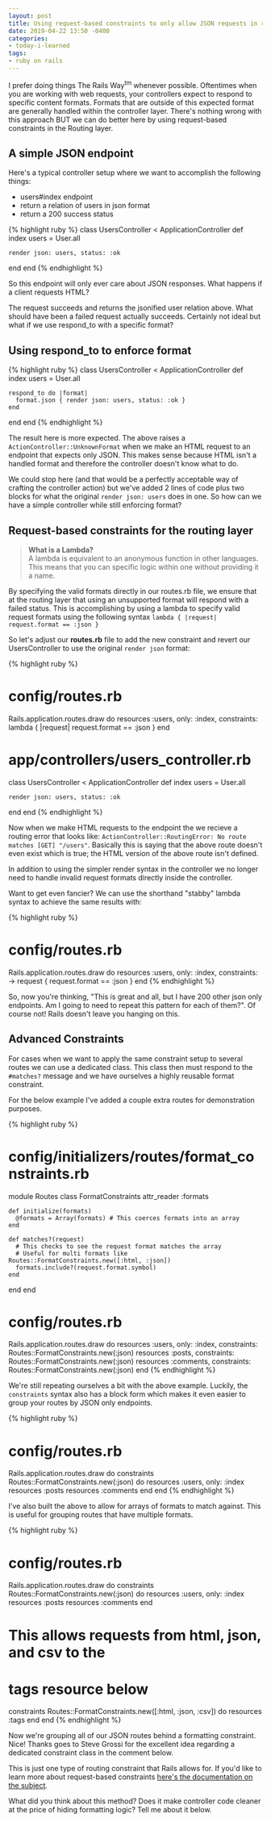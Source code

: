 ```yaml
---
layout: post
title: Using request-based constraints to only allow JSON requests in routes.rb
date: 2019-04-22 13:50 -0400
categories:
- today-i-learned
tags:
- ruby on rails
---
```


I prefer doing things The Rails Way<sup>tm</sup> whenever possible. Oftentimes when you are working
with web requests, your controllers expect to respond to specific content formats. Formats that are
outside of this expected format are generally handled within the controller
layer. There's nothing wrong with this approach BUT we can do better here by using 
request-based constraints in the Routing layer.
<!--excerpt-->

## A simple JSON endpoint

Here's a typical controller setup where we want to accomplish the following things:

* users#index endpoint
* return a relation of users in json format
* return a 200 success status

{% highlight ruby %}
class UsersController < ApplicationController
  def index
    users = User.all

    render json: users, status: :ok
  end
end
{% endhighlight %}

So this endpoint will only ever care about JSON responses. What happens if a client
requests HTML?

The request succeeds and returns the jsonified user relation above. What should have
been a failed request actually succeeds. Certainly not ideal but what if we use respond_to with a specific format?

## Using respond_to to enforce format

{% highlight ruby %}
class UsersController < ApplicationController
  def index
    users = User.all

    respond_to do |format|
      format.json { render json: users, status: :ok }
    end
  end
end
{% endhighlight %}

The result here is more expected. The above raises a `ActionController::UnknownFormat` when we make an HTML request to an endpoint that
expects only JSON. This makes sense because HTML isn't a handled format and therefore the controller doesn't know what to do.

We could stop here (and that would be a perfectly acceptable way of crafting the
controller action) but we've added 2 lines of code plus two blocks for what the original `render json: users` does in one. So how can we have a simple controller while still enforcing format?

## Request-based constraints for the routing layer

<blockquote class="Info Info-right"><strong>What is a Lambda?</strong><br />
A lambda is equivalent to an anonymous function in other languages. This means that you can specific logic within one without providing it a name.
</blockquote>

By specifying the valid formats directly in our routes.rb file, we ensure that at
the routing layer that using an unsupported format will respond with a failed status. This is accomplishing by using a lambda to specify valid request formats using the following syntax `lambda { |request| request.format == :json }`

So let's adjust our **routes.rb** file to add the new constraint and revert our UsersController to use the original `render json` format:

{% highlight ruby %}
# config/routes.rb
Rails.application.routes.draw do
  resources :users, only: :index, constraints: lambda { |request| request.format == :json }
end

# app/controllers/users_controller.rb
class UsersController < ApplicationController
  def index
    users = User.all

    render json: users, status: :ok
  end
end
{% endhighlight %}

Now when we make HTML requests to the endpoint the we recieve a routing error
that looks like: `ActionController::RoutingError: No route matches [GET] "/users"`. Basically this is saying that the above route doesn't even exist which is true; the HTML version of the above route isn't defined. 

In addition to using the simpler render syntax in the controller we no longer need to handle invalid request formats directly inside the controller.

Want to get even fancier? We can use the shorthand "stabby" lambda syntax to achieve the same results with:

{% highlight ruby %}
# config/routes.rb
Rails.application.routes.draw do
  resources :users, only: :index, constraints: -> request { request.format == :json }
end
{% endhighlight %}

So, now you're thinking, "This is great and all, but I have 200 other json only endpoints. Am I going to need to repeat this pattern for each of them?". Of course not! Rails doesn't leave you hanging on this.

## Advanced Constraints

For cases when we want to apply the same constraint setup to several routes we can use a dedicated class. This class then must respond to the <code>#matches?</code> message and we have ourselves a highly reusable format constraint. 

For the below example I've added a couple extra routes for demonstration purposes.

{% highlight ruby %}
# config/initializers/routes/format_constraints.rb
module Routes
  class FormatConstraints
    attr_reader :formats

    def initialize(formats)
      @formats = Array(formats) # This coerces formats into an array
    end

    def matches?(request)
      # This checks to see the request format matches the array
      # Useful for multi formats like Routes::FormatConstraints.new([:html, :json])
      formats.include?(request.format.symbol)
    end
  end
end

# config/routes.rb
Rails.application.routes.draw do
  resources :users, only: :index, constraints: Routes::FormatConstraints.new(:json)
  resources :posts, constraints: Routes::FormatConstraints.new(:json)
  resources :comments, constraints: Routes::FormatConstraints.new(:json)
end
{% endhighlight %}

We're still repeating ourselves a bit with the above example. Luckily, the <code>constraints</code> syntax also has a block form which makes
it even easier to group your routes by JSON only endpoints.

{% highlight ruby %}
# config/routes.rb
Rails.application.routes.draw do
  constraints Routes::FormatConstraints.new(:json) do
    resources :users, only: :index
    resources :posts
    resources :comments
  end
end
{% endhighlight %}

I've also built the above to allow for arrays of formats to match against. This is
useful for grouping routes that have multiple formats.

{% highlight ruby %}
# config/routes.rb
Rails.application.routes.draw do
  constraints Routes::FormatConstraints.new(:json) do
    resources :users, only: :index
    resources :posts
    resources :comments
  end

  # This allows requests from html, json, and csv to the 
  # tags resource below
  constraints Routes::FormatConstraints.new([:html, :json, :csv]) do
    resources :tags
  end
end
{% endhighlight %}

Now we're grouping all of our JSON routes behind a formatting constraint. Nice! Thanks goes to Steve Grossi for the excellent idea regarding a dedicated constraint class in the comment below.

This is just one type of routing constraint that Rails allows for. If you'd like to
learn more about request-based constraints [here's the documentation on the subject](https://guides.rubyonrails.org/routing.html#request-based-constraints).

What did you think about this method? Does it make controller code cleaner at the price of hiding formatting logic? Tell me about it below.
